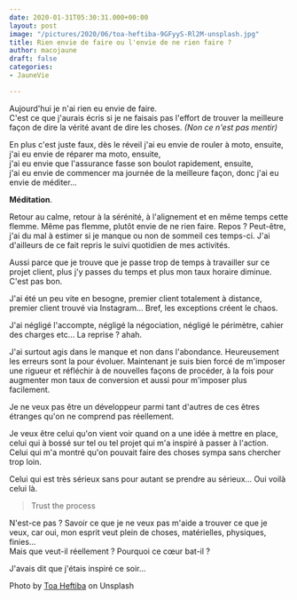 ```yaml
---
date: 2020-01-31T05:30:31.000+00:00
layout: post
image: "/pictures/2020/06/toa-heftiba-9GFyyS-Rl2M-unsplash.jpg"
title: Rien envie de faire ou l'envie de ne rien faire ?
author: macojaune
draft: false
categories:
- JauneVie

---
```

Aujourd'hui je n'ai rien eu envie de faire.  
C'est ce que j'aurais écris si je ne faisais pas l'effort de trouver la meilleure façon de dire la vérité avant de dire les choses. _(Non ce n'est pas mentir)_

En plus c'est juste faux, dès le réveil j'ai eu envie de rouler à moto, ensuite,  
j'ai eu envie de réparer ma moto, ensuite,  
j'ai eu envie que l'assurance fasse son boulot rapidement, ensuite,  
j'ai eu envie de commencer ma journée de la meilleure façon, donc j'ai eu envie de méditer…

**Méditation**.

Retour au calme, retour à la sérénité, à l'alignement et en même temps cette flemme. Même pas flemme, plutôt envie de ne rien faire. Repos ? Peut-être, j'ai du mal à estimer si je manque ou non de sommeil ces temps-ci. J'ai d'ailleurs de ce fait repris le suivi quotidien de mes activités.

Aussi parce que je trouve que je passe trop de temps à travailler sur ce projet client, plus j'y passes du temps et plus mon taux horaire diminue. C'est pas bon.

J'ai été un peu vite en besogne, premier client totalement à distance, premier client trouvé via Instagram… Bref, les exceptions créent le chaos.

J'ai négligé l'accompte, négligé la négociation, négligé le périmètre, cahier des charges etc… La reprise ? ahah.

J'ai surtout agis dans le manque et non dans l'abondance. Heureusement les erreurs sont la pour évoluer. Maintenant je suis bien forcé de m'imposer une rigueur et réfléchir à de nouvelles façons de procéder, à la fois pour augmenter mon taux de conversion et aussi pour m'imposer plus facilement.

Je ne veux pas être un développeur parmi tant d'autres de ces êtres étranges qu'on ne comprend pas réellement.

Je veux être celui qu'on vient voir quand on a une idée à mettre en place, celui qui à bossé sur tel ou tel projet qui m'a inspiré à passer à l'action. Celui qui m'a montré qu'on pouvait faire des choses sympa sans chercher trop loin.

Celui qui est très sérieux sans pour autant se prendre au sérieux… Oui voilà celui là.

> Trust the process

N'est-ce pas ? Savoir ce que je ne veux pas m'aide a trouver ce que je veux, car oui, mon esprit veut plein de choses, matérielles, physiques, finies…  
Mais que veut-il réellement ? Pourquoi ce cœur bat-il ?

J'avais dit que j'étais inspiré ce soir…

Photo by [Toa Heftiba](https://unsplash.com/@heftiba?utm_source=unsplash&utm_medium=referral&utm_content=creditCopyText) on Unsplash
